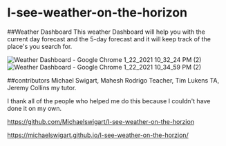 # I-see-weather-on-the-horizon

##Weather Dashboard
This weather Dashboard will help you with the current day forecast and the 5-day forecast and it will keep track of the place's you search for. 


![Weather Dashboard - Google Chrome 1_22_2021 10_32_24 PM (2)](https://user-images.githubusercontent.com/73671076/105568872-805f9e80-5d02-11eb-93bc-fa277fac7d46.png)
![Weather Dashboard - Google Chrome 1_22_2021 10_34_59 PM (2)](https://user-images.githubusercontent.com/73671076/105568873-8190cb80-5d02-11eb-8f56-590a46fb7cc4.png)

##contributors Michael Swigart, Mahesh Rodrigo Teacher, Tim Lukens TA, Jeremy Collins my tutor.

I thank all of the people who helped me do this because I couldn't have done it on my own.


https://github.com/Michaelswigart/I-see-weather-on-the-horzion

https://michaelswigart.github.io/I-see-weather-on-the-horzion/
